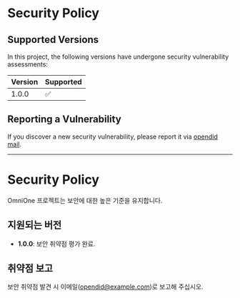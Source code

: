 # Security Policy

## Supported Versions

In this project, the following versions have undergone security vulnerability assessments:

| Version | Supported          |
| ------- | ------------------ |
| 1.0.0   | :white_check_mark: |

## Reporting a Vulnerability

If you discover a new security vulnerability, please report it via [opendid mail](https://opendid).

---

# Security Policy

OmniOne 프로젝트는 보안에 대한 높은 기준을 유지합니다.

## 지원되는 버전
- **1.0.0**: 보안 취약점 평가 완료.

## 취약점 보고
보안 취약점 발견 시 이메일(opendid@example.com)로 보고해 주십시오.
